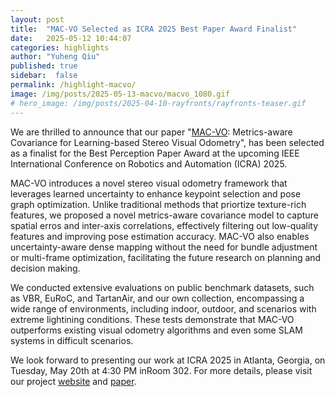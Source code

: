 ```yaml
---
layout: post
title:  "MAC-VO Selected as ICRA 2025 Best Paper Award Finalist"
date:   2025-05-12 10:44:07
categories: highlights
author: "Yuheng Qiu"
published: true
sidebar:  false
permalink: /highlight-macvo/
image: /img/posts/2025-05-13-macvo/macvo_1080.gif
# hero_image: /img/posts/2025-04-10-rayfronts/rayfronts-teaser.gif
---
```


We are thrilled to announce that our paper "[MAC-VO](https://mac-vo.github.io/): Metrics-aware Covariance for Learning-based Stereo Visual Odometry", has been selected as a finalist for the Best Perception Paper Award at the upcoming IEEE International Conference on Robotics and Automation (ICRA) 2025.

MAC-VO introduces a novel stereo visual odometry framework that leverages learned uncertainty to enhance keypoint selection and pose graph optimization. Unlike traditional methods that priortize texture-rich features, we proposed a novel metrics-aware covariance model to capture spatial erros and inter-axis correlations, effectively filtering out low-quality features and improving pose estimation accuracy. MAC-VO also enables uncertainty-aware dense mapping without the need for bundle adjustment or multi-frame optimization, facilitating the future research on planning and decision making.

We conducted extensive evaluations on public benchmark datasets, such as VBR, EuRoC, and TartanAir, and our own collection, encompassing a wide range of environments, including indoor, outdoor, and scenarios with extreme lightining conditions. These tests demonstrate that MAC-VO outperforms existing visual odometry algorithms and even some SLAM systems in difficult scenarios.

We look forward to presenting our work at ICRA 2025 in Atlanta, Georgia, on Tuesday, May 20th at 4:30 PM inRoom 302. For more details, please visit our project [website](https://mac-vo.github.io/) and [paper](https://arxiv.org/abs/2409.09479). 